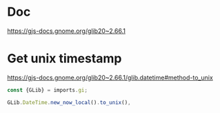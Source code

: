 # Doc
https://gjs-docs.gnome.org/glib20~2.66.1

# Get unix timestamp
https://gjs-docs.gnome.org/glib20~2.66.1/glib.datetime#method-to_unix

```js
const {GLib} = imports.gi;

GLib.DateTime.new_now_local().to_unix(),

```

